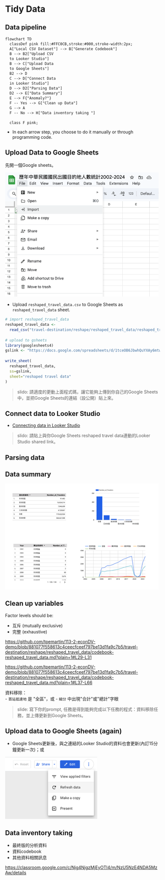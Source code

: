 # Tidy Data

## Data pipeline

```mermaid
flowchart TD
  classDef pink fill:#FFC0CB,stroke:#000,stroke-width:2px;
  A["Local CSV Dataset"] --> B["Generate Codebook"]
  B --> B2["Upload CSV 
  to Looker Studio"]
  B --> C["Upload Data 
  to Google Sheets"]
  B2 --> D
  C --> D["Connect Data 
  in Looker Studio"]
  D --> D2["Parsing Data"]
  D2 --> E["Data Summary"]
  E --> F{"Anomaly?"}
  F -- Yes --> G["Clean up Data"]
  G --> A
  F -- No --> H["Data inventory taking "]

  class F pink;
```

  - In each arrow step, you choose to do it manually or through programming code.

## Upload Data to Google Sheets

先開一個Google sheets。

<img src="../img/2025-03-23-11-02-09.png" width="500px"/>

  - Upload `reshaped_travel_data.csv` to Google Sheets as `reshaped_travel_data` sheet.

```R
# import reshaped_travel_data
reshaped_travel_data <- 
  read_csv("travel-destination/reshape/reshaped_travel_data/reshaped_travel_data.csv")

# upload to gsheets
library(googlesheets4)
gslink <- "https://docs.google.com/spreadsheets/d/1tceOB6JbwhQuYXAy6mtwszHabGE6BUG7rxiHa_5Y_6c/edit?pli=1&gid=941407499#gid=941407499"

write_sheet(
  reshaped_travel_data,
  ss=gslink,
  sheet="reshaped travel data"
)
```

> slido: 請適度的更動上面程式碼，讓它能夠上傳到你自己的Google Sheets中，並把Google Sheets的連結（設公開）貼上來。


## Connect data to Looker Studio

  - [Connecting data in Looker Studio](lookerstudio-connect-data.md)

> slido: 請貼上與你Google Sheets reshaped travel data連動的Looker Studio shared link。

## Parsing data

## Data summary

<img src="../img/2025-03-23-13-31-56.png" width="500px"/>


## Clean up variables

Factor levels should be:  
  - 互斥 (mutually exclusive)
  - 完整 (exhaustive)

https://github.com/tpemartin/113-2-econDV-demo/blob/881077f558613c4ceecfceef797be13d1fa9c7b5/travel-destination/reshape/reshaped_travel_data/codebook-reshaped_travel_data.md?plain=1#L29-L31

https://github.com/tpemartin/113-2-econDV-demo/blob/881077f558613c4ceecfceef797be13d1fa9c7b5/travel-destination/reshape/reshaped_travel_data/codebook-reshaped_travel_data.md?plain=1#L37-L66

  資料移除：  
    - `首站抵達地` 是 "全區"，或 
    - `細分` 中出現"合計"或"總計"字眼



> slide: 寫下你的prompt, 任務是得到能夠完成以下任務的程式：資料移除任務，並上傳更新到Google Sheets。


## Upload data to Google Sheets (again)

  - Google Sheets更新後，與之連結的Looker Studio的資料也會更新(內訂15分鐘更新一次)；或

<img src="../img/2025-03-23-13-36-21.png" width="300px"/>



## Data inventory taking

  - 最終版的分析資料
  - 資料codebook  
  - 其他資料相關訊息

<https://classroom.google.com/c/Njg4NjgzMjEyOTI4/m/NzU5NzE4NDA5MzAw/details>